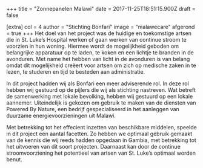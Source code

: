 +++
title = "Zonnepanelen Malawi"
date = 2017-11-25T18:51:15.900Z
draft = false

[extra]
col = 4
author = "Stichting Bonfari"
image = "malawecare"
afgerond = true
+++
Het doel van het project was de huidige en toekomstige artsen die in St. Luke’s Hospital werken of gaan werken van continue stroom te voorzien in hun woning. Hiermee wordt de mogelijkheid geboden om belangrijke apparatuur op te laden, te koken en een lichtje te branden in de avonduren. Met name het hebben van licht in de avonduren is van belang omdat dit mogelijkheid creëert voor artsen om zich op medische zaken in te lezen, te studeren en tijd te besteden aan administratie.  

In dit project hadden wij als Bonfari een meer adviserende rol. In deze rol hebben wij gestuurd op de pijlers die wij als stichting nastreven. Wat betreft de samenwerking met lokale bevolking, hebben wij gestuurd op een lokale aannemer. Uiteindelijk is gekozen om gebruik te maken van de diensten van Powered By Nature, een bedrijf gespecialiseerd in het aanleggen van duurzame energievoorzieningen uit Malawi. 

Met betrekking tot het effecient inzetten van beschikbare middelen, speelde in dit project een aantal facetten. Zo hebben we optimaal gebruik gemaakt van de kennis die wij reeds hadden opgedaan in Gambia, met betrekking tot het uitvoeren van dit soort projecten. Daarnaast kan door de continue stroomvoorziening het potentieel van artsen van St. Luke’s optimaal worden benut.